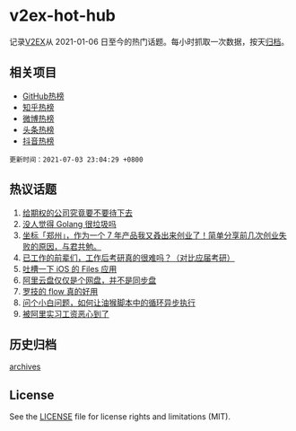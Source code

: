 # v2ex-hot-hub

 记录[V2EX](https://www.v2ex.com/)从 2021-01-06 日至今的热门话题。每小时抓取一次数据，按天[归档](archives)。
 
 ## 相关项目

- [GitHub热榜](https://github.com/lonnyzhang423/github-hot-hub)
- [知乎热榜](https://github.com/lonnyzhang423/zhihu-hot-hub)
- [微博热榜](https://github.com/lonnyzhang423/weibo-hot-hub)
- [头条热榜](https://github.com/lonnyzhang423/toutiao-hot-hub)
- [抖音热榜](https://github.com/lonnyzhang423/douyin-hot-hub)


 `更新时间：2021-07-03 23:04:29 +0800`

## 热议话题

1. [给期权的公司究竟要不要待下去](https://www.v2ex.com/t/787259)
1. [没人觉得 Golang 很垃圾吗](https://www.v2ex.com/t/787343)
1. [坐标「郑州」，作为一个 7 年产品我又叒出来创业了！简单分享前几次创业失败的原因，与君共勉。](https://www.v2ex.com/t/787263)
1. [已工作的前辈们，工作后考研真的很难吗？（对比应届考研）](https://www.v2ex.com/t/787236)
1. [吐槽一下 iOS 的 Files 应用](https://www.v2ex.com/t/787243)
1. [阿里云盘仅仅是个网盘，并不是同步盘](https://www.v2ex.com/t/787258)
1. [罗技的 flow 真的好用](https://www.v2ex.com/t/787272)
1. [问个小白问题，如何让油猴脚本中的循环异步执行](https://www.v2ex.com/t/787256)
1. [被阿里实习工资恶心到了](https://www.v2ex.com/t/787351)

## 历史归档

[archives](archives)

## License

See the [LICENSE](LICENSE) file for license rights and limitations (MIT).
